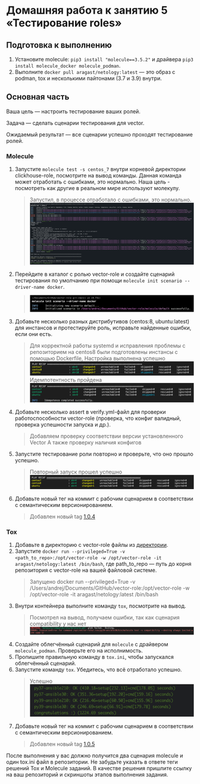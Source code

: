 # Домашняя работа к занятию 5 «Тестирование roles»

## Подготовка к выполнению

1. Установите molecule: `pip3 install "molecule==3.5.2"` и драйвера `pip3 install molecule_docker molecule_podman`.
2. Выполните `docker pull aragast/netology:latest` —  это образ с podman, tox и несколькими пайтонами (3.7 и 3.9) внутри.

## Основная часть

Ваша цель — настроить тестирование ваших ролей.

Задача — сделать сценарии тестирования для vector.

Ожидаемый результат — все сценарии успешно проходят тестирование ролей.

### Molecule

1. Запустите  `molecule test -s centos_7` внутри корневой директории clickhouse-role, посмотрите на вывод команды. Данная команда может отработать с ошибками, это нормально. Наша цель - посмотреть как другие в реальном мире используют молекулу.
    > Запустил, в процессе отработало с ошибками, это нормально.
    > ![](img/01.png)
2. Перейдите в каталог с ролью vector-role и создайте сценарий тестирования по умолчанию при помощи `molecule init scenario --driver-name docker`.
    > ![](img/02.png)
3. Добавьте несколько разных дистрибутивов (centos:8, ubuntu:latest) для инстансов и протестируйте роль, исправьте найденные ошибки, если они есть.
    > Для корректной работы systemd и исправления проблемы с репозиторием на centos8 были подготовлены инстансы с помощью Dockerfile,
    > Настройка выполнена успешно
    > ![](img/03.png)
    > Идемпотентность пройдена
    > ![](img/04.png)
4. Добавьте несколько assert в verify.yml-файл для проверки работоспособности vector-role (проверка, что конфиг валидный, проверка успешности запуска и др.).
    > Добавляем проверку соответствии версии установленного Vector
    > А также проверку наличия конфигов
5. Запустите тестирование роли повторно и проверьте, что оно прошло успешно.
    > Повторный запуск прошел успешно
    > ![](img/05.png)
6. Добавьте новый тег на коммит с рабочим сценарием в соответствии с семантическим версионированием.
    > Добавлен новый tag [1.0.4](https://github.com/zemlyachev/vector-role/tree/1.0.4)

### Tox

1. Добавьте в директорию с vector-role файлы из [директории](./example).
2. Запустите `docker run --privileged=True -v <path_to_repo>:/opt/vector-role -w /opt/vector-role -it aragast/netology:latest /bin/bash`, где path_to_repo — путь до корня репозитория с vector-role на вашей файловой системе.
    > Запущено
    > docker run --privileged=True -v /Users/andrej/Documents/GitHub/vector-role:/opt/vector-role -w /opt/vector-role -it aragast/netology:latest /bin/bash
3. Внутри контейнера выполните команду `tox`, посмотрите на вывод.
    > Посмотрел на вывод, получаем ошибки, так как сценария compatibility у нас нет
    > ![](img/06.png)
4. Создайте облегчённый сценарий для `molecule` с драйвером `molecule_podman`. Проверьте его на исполнимость.
5. Пропишите правильную команду в `tox.ini`, чтобы запускался облегчённый сценарий.
6. Запустите команду `tox`. Убедитесь, что всё отработало успешно.
    > Успешно
    > ![](img/07.png)
7. Добавьте новый тег на коммит с рабочим сценарием в соответствии с семантическим версионированием.
    > Добавлен новый tag [1.0.5](https://github.com/zemlyachev/vector-role/tree/1.0.5)

После выполнения у вас должно получится два сценария molecule и один tox.ini файл в репозитории. Не забудьте указать в ответе теги решений Tox и Molecule заданий. В качестве решения пришлите ссылку на ваш репозиторий и скриншоты этапов выполнения задания.
